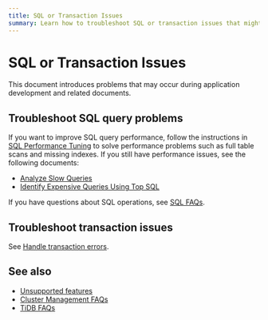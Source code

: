 ```yaml
---
title: SQL or Transaction Issues
summary: Learn how to troubleshoot SQL or transaction issues that might occur during application development.
---
```


# SQL or Transaction Issues

This document introduces problems that may occur during application development and related documents.

## Troubleshoot SQL query problems

If you want to improve SQL query performance, follow the instructions in [SQL Performance Tuning](/develop/dev-guide-optimize-sql-overview.md) to solve performance problems such as full table scans and missing indexes. If you still have performance issues, see the following documents:

- [Analyze Slow Queries](/analyze-slow-queries.md)
- [Identify Expensive Queries Using Top SQL](/dashboard/top-sql.md)

If you have questions about SQL operations, see [SQL FAQs](/faq/sql-faq.md).

## Troubleshoot transaction issues

See [Handle transaction errors](/develop/dev-guide-transaction-troubleshoot.md).

## See also

- [Unsupported features](/mysql-compatibility.md#unsupported-features)
- [Cluster Management FAQs](/faq/manage-cluster-faq.md)
- [TiDB FAQs](/faq/tidb-faq.md)